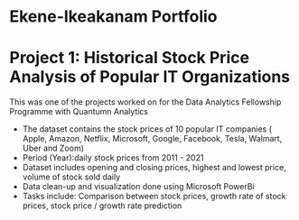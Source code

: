 # Ekene-Ikeakanam Portfolio

# Project 1: Historical Stock Price Analysis of Popular IT Organizations

This was one of the projects worked on for the Data Analytics Fellowship Programme with Quantumn Analytics

* The dataset contains the stock prices of 10 popular IT companies ( Apple, Amazon, Netflix, Microsoft, Google, Facebook, Tesla, Walmart, Uber and Zoom)
* Period (Year):daily stock prices from 2011 - 2021
* Dataset includes opening and closing prices, highest and lowest price, volume of stock sold daily
* Data clean-up and visualization done using Microsoft PowerBi
* Tasks include: Comparison between stock prices, growth rate of stock prices, stock price / growth rate prediction
